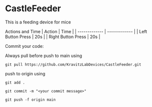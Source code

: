 # CastleFeeder
This is a feeding device for mice

Actions and Time
| Action  | Time |
| ------------- | ------------- |
| Left Button Press  | 20s  |
| Right Button Press  | 20s  |



Commit your code:


Always pull before push to main using 
```
git pull https://github.com/KravitzLabDevices/CastleFeeder.git 
```
push to origin using 
``` 
git add . 
```

```
git commit -m "<your commit message>" 
```

```
git push -f origin main 
```

